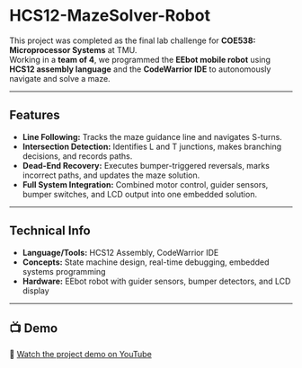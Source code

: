 ﻿# HCS12-MazeSolver-Robot

This project was completed as the final lab challenge for **COE538: Microprocessor Systems** at TMU.  
Working in a **team of 4**, we programmed the **EEbot mobile robot** using **HCS12 assembly language** and the **CodeWarrior IDE** to autonomously navigate and solve a maze.  

---

##  Features
- **Line Following:** Tracks the maze guidance line and navigates S-turns.  
- **Intersection Detection:** Identifies L and T junctions, makes branching decisions, and records paths.  
- **Dead-End Recovery:** Executes bumper-triggered reversals, marks incorrect paths, and updates the maze solution.  
- **Full System Integration:** Combined motor control, guider sensors, bumper switches, and LCD output into one embedded solution.  

---

##  Technical Info
- **Language/Tools:** HCS12 Assembly, CodeWarrior IDE  
- **Concepts:** State machine design, real-time debugging, embedded systems programming  
- **Hardware:** EEbot robot with guider sensors, bumper detectors, and LCD display  

---

## 📺 Demo
🎥 [Watch the project demo on YouTube](https://www.youtube.com/watch?v=dFiZIp_y9sg) 


